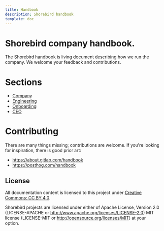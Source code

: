 ```yaml
---
title: Handbook
description: Shorebird handbook
template: doc
---
```


# Shorebird company handbook.

The Shorebird handbook is living document describing how we run the company. We
welcome your feedback and contributions.

# Sections

- [Company](/company)
- [Engineering](/engineering)
- [Onboarding](/onboarding)
- [CEO](/ceo)

# Contributing

There are many things missing; contributions are welcome. If
you're looking for inspiration, there is good prior art:

- https://about.gitlab.com/handbook
- https://posthog.com/handbook

## License

All documentation content is licensed to this project under [Creative Commons:
CC BY 4.0](https://creativecommons.org/licenses/by/4.0/).

Shorebird projects are licensed under either of Apache License, Version 2.0
(LICENSE-APACHE or http://www.apache.org/licenses/LICENSE-2.0) MIT license
(LICENSE-MIT or http://opensource.org/licenses/MIT) at your option.
